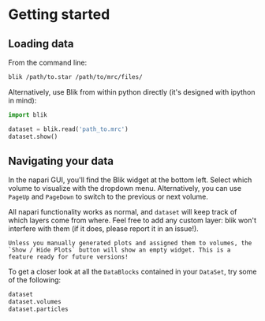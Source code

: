 # Getting started

## Loading data

From the command line:
```bash
blik /path/to.star /path/to/mrc/files/
```

Alternatively, use Blik from within python directly (it's designed with ipython in mind):
```python
import blik 

dataset = blik.read('path_to.mrc')
dataset.show()
```

## Navigating your data
In the napari GUI, you'll find the Blik widget at the bottom left. Select which volume to visualize with the dropdown menu.
Alternatively, you can use `PageUp` and `PageDown` to switch to the previous or next volume.

All napari functionality works as normal, and `dataset` will keep track of which layers come from where. Feel free to add any custom layer: blik won't interfere with them (if it does, please report it in an issue!).

```{note}
Unless you manually generated plots and assigned them to volumes, the `Show / Hide Plots` button will show an empty widget. This is a feature ready for future versions!
```

To get a closer look at all the `DataBlocks` contained in your `DataSet`, try some of the following:
```python
dataset
dataset.volumes
dataset.particles
```
